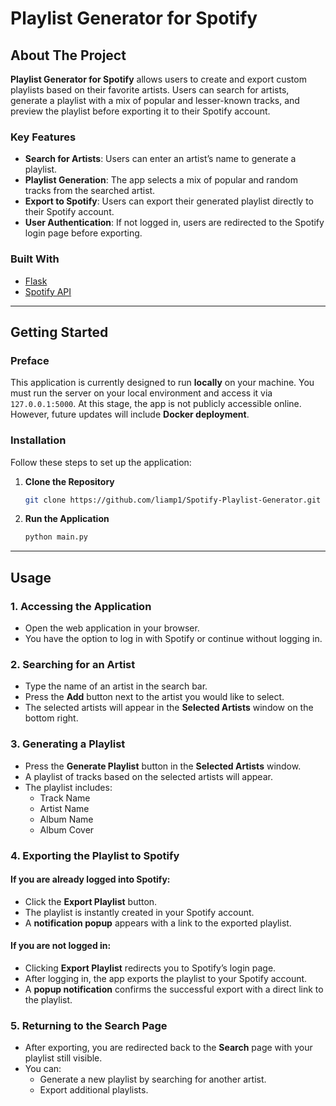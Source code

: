# Playlist Generator for Spotify

## About The Project

**Playlist Generator for Spotify** allows users to create and export custom playlists based on their favorite artists. Users can search for artists, generate a playlist with a mix of popular and lesser-known tracks, and preview the playlist before exporting it to their Spotify account.

### Key Features
- **Search for Artists**: Users can enter an artist’s name to generate a playlist.
- **Playlist Generation**: The app selects a mix of popular and random tracks from the searched artist.
- **Export to Spotify**: Users can export their generated playlist directly to their Spotify account.
- **User Authentication**: If not logged in, users are redirected to the Spotify login page before exporting.

### Built With
- [Flask](https://flask.palletsprojects.com/en/stable/)
- [Spotify API](https://developer.spotify.com/documentation/web-api)

---

## Getting Started

### Preface
This application is currently designed to run **locally** on your machine. You must run the server on your local environment and access it via `127.0.0.1:5000`. At this stage, the app is not publicly accessible online. However, future updates will include **Docker deployment**.

### Installation

Follow these steps to set up the application:

1. **Clone the Repository**
   ```sh
   git clone https://github.com/liamp1/Spotify-Playlist-Generator.git
   ```

2. **Run the Application**
   ```sh
   python main.py
   ```

---

## Usage

### 1. Accessing the Application
- Open the web application in your browser.
- You have the option to log in with Spotify or continue without logging in.

### 2. Searching for an Artist
- Type the name of an artist in the search bar.
- Press the **Add** button next to the artist you would like to select.
- The selected artists will appear in the **Selected Artists** window on the bottom right.

### 3. Generating a Playlist
- Press the **Generate Playlist** button in the **Selected Artists** window.
- A playlist of tracks based on the selected artists will appear.
- The playlist includes:
  - Track Name
  - Artist Name
  - Album Name
  - Album Cover

### 4. Exporting the Playlist to Spotify
#### If you are already logged into Spotify:
- Click the **Export Playlist** button.
- The playlist is instantly created in your Spotify account.
- A **notification popup** appears with a link to the exported playlist.

#### If you are not logged in:
- Clicking **Export Playlist** redirects you to Spotify’s login page.
- After logging in, the app exports the playlist to your Spotify account.
- A **popup notification** confirms the successful export with a direct link to the playlist.

### 5. Returning to the Search Page
- After exporting, you are redirected back to the **Search** page with your playlist still visible.
- You can:
  - Generate a new playlist by searching for another artist.
  - Export additional playlists.

